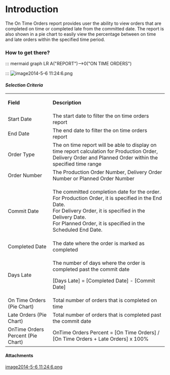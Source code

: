 # Introduction

The On Time Orders report provides user the ability to view orders that are completed on time or completed late from the committed date. The report is also shown in a pie chart to easily view the percentage between on time and late orders within the specified time period. 



### How to get there?




::: mermaid
graph LR
A("REPORT")-->0("ON TIME ORDERS")

:::
![image2014-5-6 11:24:6.png](/.attachments/29919927.png)




#### *Selection Criteria* 



<table class="confluenceTable"><tbody><tr><td class="highlight confluenceTd"><p><strong>Field</strong></p></td><td class="highlight confluenceTd"><p><strong>Description</strong></p></td></tr><tr><td colspan="1" class="confluenceTd">Start Date</td><td colspan="1" class="confluenceTd">The start date to filter the on time orders report</td></tr><tr><td colspan="1" class="confluenceTd">End Date</td><td colspan="1" class="confluenceTd"><span>The end date to filter the on time orders report</span></td></tr><tr><td colspan="1" class="confluenceTd">Order Type</td><td colspan="1" class="confluenceTd">The on time report will be able to display on time report calculation for Production Order, Delivery Order and Planned Order within the specified time range</td></tr><tr><td colspan="1" class="confluenceTd">Order Number</td><td colspan="1" class="confluenceTd">The <span>Production Order Number, Delivery Order Number or Planned Order Number</span></td></tr><tr><td colspan="1" class="confluenceTd">Commit Date</td><td colspan="1" class="confluenceTd"><p>The committed completion date for the order. <br />For Production Order, it is specified in the End Date. <br /><span>For Delivery Order, it is specified in the Delivery Date.</span><br />For Planned Order, it is specified in the Scheduled End Date.<span style="background-color: transparent;font-size: 10.0pt;line-height: 13.0pt;"> </span></p></td></tr><tr><td colspan="1" class="confluenceTd">Completed Date</td><td colspan="1" class="confluenceTd">The date where the order is marked as completed</td></tr><tr><td colspan="1" class="confluenceTd">Days Late</td><td colspan="1" class="confluenceTd"><p>The number of days where the order is completed past the commit date</p><p>[Days Late] = [Completed Date] - [Commit Date]</p></td></tr><tr><td colspan="1" class="confluenceTd">On Time Orders (Pie Chart)</td><td colspan="1" class="confluenceTd">Total number of orders that is completed on time</td></tr><tr><td colspan="1" class="confluenceTd"><span>Late Orders (Pie Chart)</span></td><td colspan="1" class="confluenceTd">Total number of orders that is completed past the commit date</td></tr><tr><td colspan="1" class="confluenceTd"><span>OnTime Orders Percent (Pie Chart)</span></td><td colspan="1" class="confluenceTd"><span>OnTime Orders Percent = [<span>On Time Orders] / [<span>On Time Orders + <span>Late Orders] x 100%</span></span></span></span></td></tr></tbody></table>






#### Attachments

[image2014-5-6 11:24:6.png](/.attachments/29919927.png)
